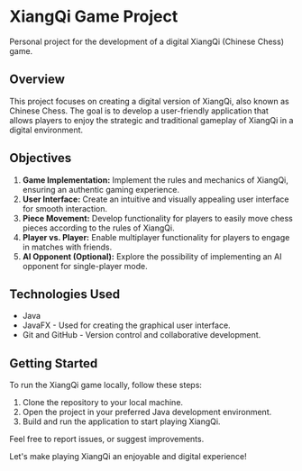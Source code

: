 # XiangQi Game Project

Personal project for the development of a digital XiangQi (Chinese Chess) game.

## Overview
This project focuses on creating a digital version of XiangQi, also known as Chinese Chess. The goal is to develop a user-friendly application that allows players to enjoy the strategic and traditional gameplay of XiangQi in a digital environment.

## Objectives
1. **Game Implementation:** Implement the rules and mechanics of XiangQi, ensuring an authentic gaming experience.
2. **User Interface:** Create an intuitive and visually appealing user interface for smooth interaction.
3. **Piece Movement:** Develop functionality for players to easily move chess pieces according to the rules of XiangQi.
4. **Player vs. Player:** Enable multiplayer functionality for players to engage in matches with friends.
5. **AI Opponent (Optional):** Explore the possibility of implementing an AI opponent for single-player mode.

## Technologies Used
- Java
- JavaFX - Used for creating the graphical user interface.
- Git and GitHub - Version control and collaborative development.

## Getting Started
To run the XiangQi game locally, follow these steps:

1. Clone the repository to your local machine.
2. Open the project in your preferred Java development environment.
3. Build and run the application to start playing XiangQi.

Feel free to report issues, or suggest improvements.

Let's make playing XiangQi an enjoyable and digital experience!
